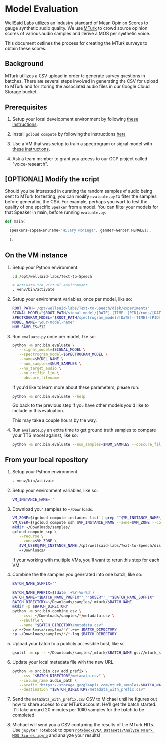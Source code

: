 # Model Evaluation

WellSaid Labs utilizes an industry standard of Mean Opinion Scores to gauge synthetic audio quality.
We use [MTurk](https://www.mturk.com/) to crowd source opinion scores of various audio samples and
derive a MOS per synthetic voice.

This document outlines the process for creating the MTurk surveys to obtain these scores.

## Background

MTurk utilizes a CSV upload in order to generate survey questions in batches. There are several
steps involved in generating the CSV for upload to MTurk and for storing the associated audio files
in our Google Cloud Storage bucket.

## Prerequisites

1. Setup your local development environment by following [these instructions](LOCAL_SETUP.md).

2. Install `gcloud compute` by following the instructions
   [here](https://cloud.google.com/compute/docs/gcloud-compute/)

3. Use a VM that was setup to train a spectrogram or signal model with
   [these instructions](TRAIN_MODEL_GCP.md).

4. Ask a team member to grant you access to our GCP project called "voice-research".

## [OPTIONAL] Modify the script

Should you be interested in curating the random samples of audio being sent to MTurk for testing,
you can modify `evaluate.py` to filter the samples before generating the CSV. For example, perhaps
you want to test the quality of one specific `Speaker` from a model. You can filter your models for
that Speaker in main, before running `evaluate.py`.

```python
def main(
  ...
  speakers=[Speaker(name="Hilary Noriega", gender=Gender.FEMALE)],
  ...
  ):
```

## On the VM instance

1. Setup your Python environment.

   ```bash
   cd /opt/wellsaid-labs/Text-to-Speech

   # Activate the virtual environment
   . venv/bin/activate
   ```

2. Setup your environment variables, once per model, like so:

   ```bash
   ROOT_PATH='/opt/wellsaid-labs/Text-to-Speech/disk/experiments'
   SIGNAL_MODEL="$ROOT_PATH/signal_model/[DATE]-[TIME]-[PID]/runs/[DATE]-[TIME]-[PID]/checkpoints/step_XXXXXX.pt"
   SPECTROGRAM_MODEL="$ROOT_PATH/spectrogram_model/[DATE]-[TIME]-[PID]/runs/[DATE]-[TIME]-[PID]/checkpoints/step_XXXXXX.pt"
   MODEL_NAME='your-model-name'
   NUM_SAMPLES=512
   ```

3. Run `evaluate.py` once per model, like so:

   ```bash
   python -m src.bin.evaluate \
      --signal_model=$SIGNAL_MODEL \
      --spectrogram_model=$SPECTROGRAM_MODEL \
      --name=$MODEL_NAME \
      --num_samples=$NUM_SAMPLES \
      --no_target_audio \
      --no_griffin_lim \
      --obscure_filename
   ```

   If you'd like to learn more about these parameters, please run:

   ```bash
   python -m src.bin.evaluate --help
   ```

   Go back to the previous step if you have other models you'd like to include in this evaluation.

   This may take a couple hours by the way.

4. Run `evaluate.py` an extra time to get ground truth samples to compare your TTS model against,
   like so:

   ```bash
   python -m src.bin.evaluate --num_samples=$NUM_SAMPLES --obscure_filename --name='ground-truth'
   ```

## From your local repository

1. Setup your Python environment.

   ```bash
   . venv/bin/activate
   ```

2. Setup your environment variables, like so:

   ```bash
   VM_INSTANCE_NAME=''
   ```

3. Download your samples to `~/Downloads`.

   ```bash
   VM_ZONE=$(gcloud compute instances list | grep "^$VM_INSTANCE_NAME\s" | awk '{ print $2 }')
   VM_USER=$(gcloud compute ssh $VM_INSTANCE_NAME --zone=$VM_ZONE --command="echo $USER")
   mkdir ~/Downloads/samples/
   gcloud compute scp \
      --recurse \
      --zone=$VM_ZONE \
      $VM_USER@$VM_INSTANCE_NAME:/opt/wellsaid-labs/Text-to-Speech/disk/samples/ \
      ~/Downloads/
   ```

   If your working with multiple VMs, you'll want to rerun this step for each VM.

4. Combine the the samples you generated into one batch, like so:

   ```bash
   BATCH_NAME_SUFFIX=''
   ```

   ```bash
   BATCH_NAME_PREFIX=$(date '+%Y-%m-%d')
   BATCH_NAME="$BATCH_NAME_PREFIX"'_'"$USER"'_'"$BATCH_NAME_SUFFIX"
   BATCH_DIRECTORY=~/Downloads/samples/_mturk/$BATCH_NAME
   mkdir -p $BATCH_DIRECTORY
   python -m src.bin.combine_csv \
      --csvs ~/Downloads/samples/*/metadata.csv \
      --shuffle \
      --name "$BATCH_DIRECTORY/metadata.csv"
   cp ~/Downloads/samples/*/*.wav $BATCH_DIRECTORY
   cp ~/Downloads/samples/*/*.log $BATCH_DIRECTORY
   ```

5. Upload your batch to a publicly accessible host, like so:

   ```bash
   gsutil -m cp -r ~/Downloads/samples/_mturk/$BATCH_NAME gs://mturk_samples
   ```

6. Update your local metadata file with the new URL.

   ```bash
   python -m src.bin.csv_add_prefix \
      --csv "$BATCH_DIRECTORY/metadata.csv" \
      --column_name audio_path \
      --prefix "https://storage.googleapis.com/mturk_samples/$BATCH_NAME/" \
      --destination "$BATCH_DIRECTORY/metadata_with_prefix.csv"
   ```

7. Send the `metadata_with_prefix.csv` CSV to Michael until he figures out how to share access to
   our MTurk account. He'll get the batch started. It'll take around 20 minutes per 1000 samples
   for the batch to be completed.

8. Michael will send you a CSV containing the results of the MTurk HITs.
   Use `jupyter notebook` to open
   [`notebooks/QA Datasets/Analyze MTurk MOS Scores.ipynb`](https://github.com/wellsaid-labs/Text-to-Speech/blob/master/notebooks/QA%20Datasets/Analyze%20MTurk%20MOS%20Scores.ipynb)
   and analyze your results!
